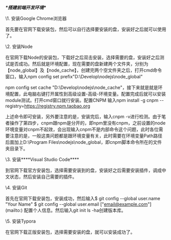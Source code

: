 ***\*搭建前端开发环境\****

\1. 安装Google Chrome浏览器

首先要在官网下载安装包，然后可以自行选择要安装的盘，安装好之后就可以使用了。

\2. 安装Node

在官网下载Node的安装包，下载好之后双击安装，选择需要的盘，安装好之后测试是否成功。然后就是环境配置，现在需要的盘新建两个文件夹，分别为【node_global】及【node_cache】，创建完两个空文件夹之后，打开cmd命令窗口，输入npm config set prefix"D:\Develop\nodejs\node_global"

npm config set cache "D:\Develop\nodejs\node_cache"，接下来就是就是环境配置，此电脑右键打开属性到高级设置-高级-环境变量。配置完成后就可以安装module测试。打开cmd窗口就行安装。配置CNPM  输入npm install -g cnpm --registry=https://registry.npm.taobao.org

上述命令即可安装，另外要注意的是，安装完后，输入cnpm -v进行检测。由于笔者操作了第四步，cnpm跟npm是分开的，即npm里没有cnpm，之前设置的node环境变量对cnpm不起效，会出现输入cnpm不是内部命令这个问题，此时各位需要注意的是，一般这类问题都是跟环境变量有关，此时需要在环境变量Path路径后面加上D:\Program Files\nodejs\node_global，即cnpm脚本命令所在的文件夹目录下。

\3. 安装***\*Visual Studio Code\****

到官网下载官方安装包，选择需要安装到的盘，安装好之后需要安装插件，调成中文状态，然后安装自己需要的插件。

\4. 安装Git

首先在官网下载安装包，安装成功，然后输入$ git config --global user.name "Your Name" $ git config --global user.email ["email@example.com"](mailto:\) 配置个人信息。然后输入git init ls -ha创建版本库。

\5. 安装Typora

在官网下载正版安装包，选择需要安装的盘，就可以安装成功了。

 

 